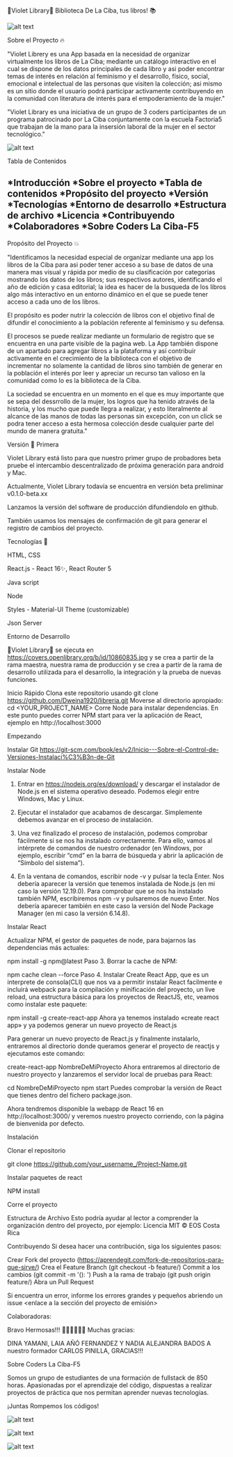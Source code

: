 🌸Violet Library🌸
Biblioteca De La Ciba, tus libros! 📚

![alt text](https://i.pinimg.com/originals/a3/4a/c0/a34ac0147df04483086cf65d7fc12cd2.gif)


Sobre el Proyecto 🔥


"Violet Librery es una App basada en la necesidad de organizar virtualmente los libros de La Ciba; mediante un catálogo interactivo en el cual se dispone de los datos principales de cada libro y asi poder encontrar temas de interés en relación al feminismo y el desarrollo, físico, social, emocional e intelectual de las personas que visiten la  colección; asi mismo es un sitio donde el usuario podrá participar activamente  contribuyendo en la comunidad con literatura de interés  para el empoderamiento de la mujer."

"Violet Library es una iniciativa de un grupo de 3 coders participantes de un programa patrocinado por La Ciba conjuntamente con la escuela Factoria5 que trabajan de la mano para la insersión laboral de la mujer en el sector tecnológico."


![alt text](https://revistamirall.com/wp-content/uploads/2022/03/Aula-Magna-La-Ciba-696x463.jpg)


Tabla de Contenidos

*Introducción 
*Sobre el proyecto
*Tabla de contenidos
*Propósito del proyecto
*Versión
*Tecnologías
*Entorno de desarrollo
*Estructura de archivo
*Licencia
*Contribuyendo
*Colaboradores
*Sobre Coders La Ciba-F5 
----------------------------------------------------------------------------------------------------------------------------------------------------------------------
Propósito del Proyecto 💥

"Identificamos la necesidad especial de organizar mediante una app los libros de la Ciba para asi poder tener acceso a su base de datos de una manera mas visual y rápida  por medio de su clasificación por categorias mostrando los datos de los libros; sus respectivos autores, identificando el año de edición y casa editorial; la idea es hacer de la busqueda de los libros algo más interactivo en un entorno dinámico en el que se puede tener acceso a cada uno de los libros.

 El propósito es poder nutrir la colección de libros con el objetivo final de difundir el conocimiento  a la población referente al feminismo y su defensa.
 
  El procesos  se puede realizar mediante un formulario de registro que se encuentra en una parte visible de la pagina web. La App también dispone de un apartado para agregar libros a la plataforma  y así contribuir activamente en el crecimiento de la biblioteca con el objetivo de incrementar no solamente la cantidad de libros sino también de generar en la población el interés por leer y apreciar un recurso tan valioso en la comunidad como lo es la biblioteca de la Ciba.

La sociedad se encuentra en un momento en el que es muy importante que se sepa del dessrrollo de la mujer, los logros que ha tenido através de la historia, y los mucho que puede llegra a realizar, y esto literalmente al alcance de las manos de todas las personas sin excepción, con un click se podra tener acceso a esta hermosa colección desde cualquier parte del mundo de manera gratuita."



Versión 🌟
Primera

Violet Library está listo para que nuestro primer grupo de probadores beta pruebe el intercambio descentralizado de próxima generación para android y Mac.

Actualmente, Violet Library todavía se encuentra en versión beta preliminar v0.1.0-beta.xx

Lanzamos la versión del software de producción difundiendolo en github.

También usamos los mensajes de confirmación de git para generar el registro de cambios del proyecto.



Tecnologías 🚀

HTML, CSS

React.js - React 16✨, React Router 5

Java script

Node

Styles - Material-UI Theme (customizable)

Json Server



Entorno de Desarrollo



🌸Violet Library🌸 se ejecuta en https://covers.openlibrary.org/b/id/10860835.jpg y se crea a partir de la rama maestra, nuestra rama de producción y se crea a partir de la rama de desarrollo utilizada para el desarrollo, la integración y la prueba de nuevas funciones.

Inicio Rápido
Clona este repositorio usando git clone https://github.com/Dweina1920/libreria.git
Moverse al directorio apropiado: cd <YOUR_PROJECT_NAME>
Corre Node para instalar dependencias. En este punto puedes correr NPM start para ver la aplicación de React, ejemplo en http://localhost:3000

Empezando

Instalar Git
https://git-scm.com/book/es/v2/Inicio---Sobre-el-Control-de-Versiones-Instalaci%C3%B3n-de-Git

Instalar Node
1. Entrar en https://nodejs.org/es/download/ y descargar el instalador de Node.js en el sistema operativo deseado. Podemos elegir entre Windows, Mac y Linux.


2. Ejecutar el instalador que acabamos de descargar. Simplemente debemos avanzar en el proceso de instalación.


3. Una vez finalizado el proceso de instalación, podemos comprobar fácilmente si se nos ha instalado correctamente. Para ello, vamos al intérprete de comandos de nuestro ordenador (en Windows, por ejemplo, escribir “cmd” en la barra de búsqueda y abrir la aplicación de “Símbolo del sistema”).



4. En la ventana de comandos, escribir node -v y pulsar la tecla Enter. Nos debería aparecer la versión que tenemos instalada de Node.js (en mi caso la versión 12.19.0). Para comprobar que se nos ha instalado también NPM, escribiremos npm -v y pulsaremos de nuevo Enter. Nos debería aparecer también en este caso la versión del Node Package Manager (en mi caso la versión 6.14.8).

Instalar React

Actualizar NPM, el gestor de paquetes de node, para bajarnos las dependencias más actuales:

npm install -g npm@latest
Paso 3. Borrar la cache de NPM:

npm cache clean --force
Paso 4. Instalar Create React App, que es un interprete de consola(CLI) que nos va a permitir instalar React facilmente e incluirá webpack para la compilación y minificación del proyecto, un live reload, una estructura básica para los proyectos de ReactJS, etc, veamos como instalar este paquete:

npm install -g create-react-app
Ahora ya tenemos instalado «create react app» y ya podemos generar un nuevo proyecto de React.js

Para generar un nuevo proyecto de React.js y finalmente instalarlo, entraremos al directorio donde queramos generar el proyecto de reactjs y ejecutamos este comando:

create-react-app NombreDeMiProyecto
Ahora entraremos al directorio de nuestro proyecto y lanzaremos el servidor local de pruebas para React:

cd NombreDeMiProyecto
npm start
Puedes comprobar la versión de React que tienes dentro del fichero package.json.

Ahora tendremos disponible la webapp de React 16 en http://localhost:3000/ y veremos nuestro proyecto corriendo, con la página de bienvenida por defecto.

Instalación

Clonar el repositorio

git clone https://github.com/your_username_/Project-Name.git

Instalar paquetes de react

NPM install


Corre el proyecto


Estructura de Archivo
Esto podría ayudar al lector a comprender la organización dentro del proyecto, por ejemplo:
Licencia
MIT © EOS Costa Rica

Contribuyendo
Si desea hacer una contribución, siga los siguientes pasos:

Crear Fork del proyecto  (https://aprendegit.com/fork-de-repositorios-para-que-sirve/)
Crea el Feature Branch (git checkout -b feature/)
Commit a los cambios (git commit -m '<type>(<scope>): <subject>')
Push a la rama de trabajo (git push origin feature/)
Abra un Pull Request


Si encuentra un error, informe los errores grandes y pequeños abriendo un issue <enlace a la sección del proyecto de emisión>

Colaboradoras:

Bravo Hermosas!!! 💃🏻💃🏻💃🏻 Muchas gracias:

DINA YAMANI, LAIA AÑÓ FERNANDEZ Y NADIA ALEJANDRA BADOS 
 A nuestro formador CARLOS PINILLA, GRACIAS!!!

Sobre Coders La Ciba-F5

Somos un grupo de estudiantes de una formación de fullstack de 850 horas. Apasionadas por el aprendizaje del código, dispuestas a realizar proyectos de práctica que nos permitan aprender nuevas tecnologías.

¡Juntas Rompemos los códigos!

![alt text](https://i.pinimg.com/originals/ba/55/f9/ba55f9e644e039c79c978dbaf5e7285d.gif)
 
![alt text](https://pbs.twimg.com/profile_images/1543892567904980992/KatY95Hn_400x400.jpg)
 
![alt text](https://laciba.gramenet.cat/typo3conf/ext/theme_ciba/Resources/Public/images/ciba-logo.png)
